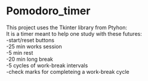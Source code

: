 # Pomodoro_timer  
This project uses the Tkinter library from Ptyhon:  
It is a timer meant to help one study with these futures:  
-start/reset buttons   
-25 min works session  
-5 min rest  
-20 min long break  
-5 cycles of work-break intervals  
-check marks for completeing a work-break cycle  
